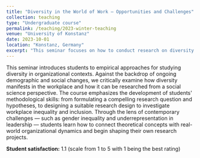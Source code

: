 ```yaml
---
title: "Diversity in the World of Work – Opportunities and Challenges"
collection: teaching
type: "Undergraduate course"
permalink: /teaching/2023-winter-teaching
venue: "University of Konstanz"
date: 2023-10-01
location: "Konstanz, Germany"
excerpt: "This seminar focuses on how to conduct research on diversity in organizations. Students learn to develop research questions and design suitable empirical studies to investigate workplace inequality and inclusion."
---
```


This seminar introduces students to empirical approaches for studying diversity in organizational contexts. Against the backdrop of ongoing demographic and social changes, we critically examine how diversity manifests in the workplace and how it can be researched from a social science perspective. The course emphasizes the development of students' methodological skills: from formulating a compelling research question and hypotheses, to designing a suitable research design to investigate workplace inequality and inclusion.
Through the lens of contemporary challenges — such as gender inequality and underrepresentation in leadership — students learn how to connect theoretical concepts with real-world organizational dynamics and begin shaping their own research projects.

**Student satisfaction:** 1.1 (scale from 1 to 5 with 1 being the best rating)

